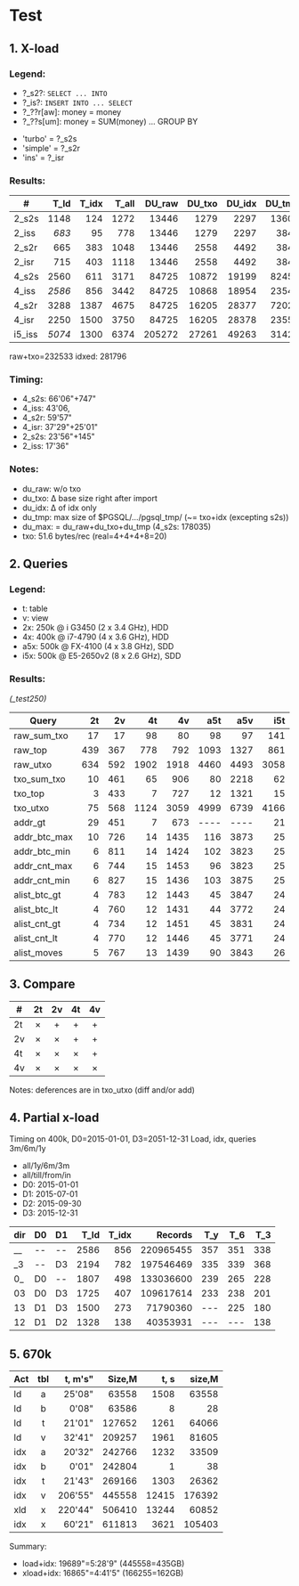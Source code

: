 # Test

## 1. X-load

### Legend:

- ?_s2?: `SELECT ... INTO`
- ?_is?: `INSERT INTO ... SELECT`
- ?_??r[aw]: money = money
- ?_??s[um]: money = SUM(money) ... GROUP BY
+ 'turbo' = ?_s2s
+ 'simple' = ?_s2r
+ 'ins' = ?_isr

### Results:

\#    | T_ld | T_idx| T_all| DU_raw | DU_txo| DU_idx| DU_tmp| Records   |
------|-----:|-----:|-----:|-------:|------:|------:|------:|----------:|
2_s2s | 1148 |  124 | 1272 |  13446 |  1279 |  2297 | 13600 |  26231270 |
2_iss | *683*|   95 |  778 |  13446 |  1279 |  2297 |  3844 |  26231270 |
2_s2r |  665 |  383 | 1048 |  13446 |  2558 |  4492 |  3847 |  52356696 |
2_isr |  715 |  403 | 1118 |  13446 |  2558 |  4492 |  3844 |  52356696 |
4_s2s | 2560 |  611 | 3171 |  84725 | 10872 | 19199 | 82455 | 220965455 |
4_iss |*2586*|  856 | 3442 |  84725 | 10868 | 18954 | 23544 | 220965455 |
4_s2r | 3288 | 1387 | 4675 |  84725 | 16205 | 28377 | 72029 | 330788828 |
4_isr | 2250 | 1500 | 3750 |  84725 | 16205 | 28378 | 23556 | 330788828 |
i5_iss|*5074*| 1300 | 6374 | 205272 | 27261 | 49263 | 31422 | 566787845 |

raw+txo=232533
idxed: 281796

### Timing:

- 4_s2s: 66'06"+747"
- 4_iss: 43'06,
- 4_s2r: 59'57"
- 4_isr: 37'29"+25'01"
- 2_s2s: 23'56"+145"
- 2_iss: 17'36"

### Notes:

- du_raw: w/o txo
- du_txo: &Delta; base size right after import
- du_idx: &Delta; of idx only
- du_tmp: max size of $PGSQL/.../pgsql_tmp/ (~= txo+idx (excepting s2s))
- du_max: = du_raw+du_txo+du_tmp (4_s2s: 178035)
- txo: 51.6 bytes/rec (real=4+4+4+8=20)

## 2. Queries

### Legend:

- t: table
- v: view
- 2x:  250k @ i G3450   (2 x 3.4 GHz), HDD
- 4x:  400k @ i7-4790   (4 x 3.6 GHz), HDD
- a5x: 500k @ FX-4100   (4 x 3.8 GHz), SDD
- i5x: 500k @ E5-2650v2 (8 x 2.6 GHz), SDD

### Results:

*(_test250)*

Query         |  2t |  2v |   4t |   4v |  a5t |  a5v |  i5t |  i5v |
--------------|----:|----:|-----:|-----:|-----:|-----:|-----:|-----:|
raw\_sum_txo  |  17 |  17 |   98 |   80 |   98 |   97 |  141 |  133 |
raw_top       | 439 | 367 |  778 |  792 | 1093 | 1327 |  861 |  964 |
raw_utxo      | 634 | 592 | 1902 | 1918 | 4460 | 4493 | 3058 | 3139 |
txo\_sum_txo  |  10 | 461 |   65 |  906 |   80 | 2218 |   62 | 1257 |
txo_top       |   3 | 433 |    7 |  727 |   12 | 1321 |   15 |  775 |
txo_utxo      |  75 | 568 | 1124 | 3059 | 4999 | 6739 | 4166 | 4882 |
addr_gt       |  29 | 451 |    7 |  673 | ---- | ---- |   21 | ---- |
addr\_btc_max |  10 | 726 |   14 | 1435 |  116 | 3873 |   25 | 1888 |
addr\_btc_min |   6 | 811 |   14 | 1424 |  102 | 3823 |   25 | 2366 |
addr\_cnt_max |   6 | 744 |   15 | 1453 |   96 | 3823 |   25 | 2403 |
addr\_cnt_min |   6 | 827 |   15 | 1436 |  103 | 3875 |   25 | 2021 |
alist\_btc_gt |   4 | 783 |   12 | 1443 |   45 | 3847 |   24 | 2503 |
alist\_btc_lt |   4 | 760 |   12 | 1431 |   44 | 3772 |   24 | 2084 |
alist\_cnt_gt |   4 | 734 |   12 | 1451 |   45 | 3831 |   24 | 2420 |
alist\_cnt_lt |   4 | 770 |   12 | 1446 |   45 | 3771 |   24 | 2455 |
alist_moves   |   5 | 767 |   13 | 1439 |   90 | 3843 |   26 | 2260 |

## 3. Compare

\# |2t |2v |4t |4v
---|:-:|:-:|:-:|:-:
2t | × | + | + | +
2v | × | × | + | +
4t | × | × | × | +
4v | × | × | × | ×

Notes: deferences are in txo_utxo (diff and/or add)

## 4. Partial x-load

Timing on 400k, D0=2015-01-01, D3=2051-12-31
Load, idx, queries 3m/6m/1y

- all/1y/6m/3m
- all/till/from/in
- D0: 2015-01-01
- D1: 2015-07-01
- D2: 2015-09-30
- D3: 2015-12-31

dir| D0 | D1 | T_ld |T_idx| Records   | T_y | T_6 | T_3
---|----|----|-----:|----:|----------:|----:|----:|----:
__ | -- | -- | 2586 | 856 | 220965455 | 357 | 351 | 338
_3 | -- | D3 | 2194 | 782 | 197546469 | 335 | 339 | 368
0_ | D0 | -- | 1807 | 498 | 133036600 | 239 | 265 | 228
03 | D0 | D3 | 1725 | 407 | 109617614 | 233 | 238 | 201
13 | D1 | D3 | 1500 | 273 |  71790360 | --- | 225 | 180
12 | D1 | D2 | 1328 | 138 |  40353931 | --- | --- | 138

## 5. 670k

Act |tbl| t, m's" | Size,M | t, s  | size,M |
----|:-:|--------:|-------:|------:|-------:|
ld  | a |  25'08" |  63558 |  1508 |  63558
ld  | b |   0'08" |  63586 |     8 |     28
ld  | t |  21'01" | 127652 |  1261 |  64066
ld  | v |  32'41" | 209257 |  1961 |  81605
idx | a |  20'32" | 242766 |  1232 |  33509
idx | b |   0'01" | 242804 |     1 |     38
idx | t |  21'43" | 269166 |  1303 |  26362
idx | v | 206'55" | 445558 | 12415 | 176392
xld | x | 220'44" | 506410 | 13244 |  60852
idx | x |  60'21" | 611813 |  3621 | 105403

Summary:
- load+idx:  19689"=5:28'9" (445558=435GB)
- xload+idx: 16865"=4:41'5" (166255=162GB)
